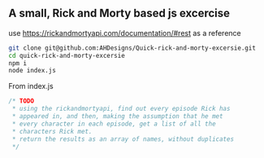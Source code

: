 ## A small, Rick and Morty based js excercise
use https://rickandmortyapi.com/documentation/#rest as a reference

```sh
git clone git@github.com:AHDesigns/Quick-rick-and-morty-excersie.git
cd quick-rick-and-morty-excersie
npm i
node index.js
```

From index.js
```js
/* TODO
 * using the rickandmortyapi, find out every episode Rick has
 * appeared in, and then, making the assumption that he met
 * every character in each episode, get a list of all the
 * characters Rick met.
 * return the results as an array of names, without duplicates
 */
```
